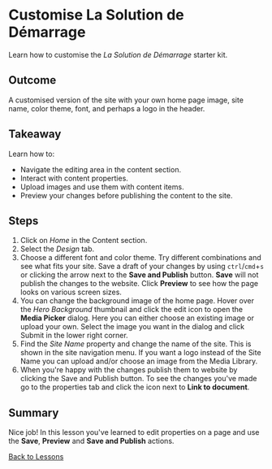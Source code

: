 # Customise La Solution de Démarrage
Learn how to customise the *La Solution de Démarrage* starter kit.

## Outcome
A customised version of the site with your own home page image, site name, color theme, font, and perhaps a logo in the header.

## Takeaway
Learn how to:
* Navigate the editing area in the content section.
* Interact with content properties.
* Upload images and use them with content items.
* Preview your changes before publishing the content to the site.

## Steps
1. Click on *Home* in the Content section.
2. Select the *Design* tab.
3. Choose a different font and color theme. Try different combinations and see what fits your site. Save a draft of your changes by using `ctrl`/`cmd`+`s` or clicking the arrow next to the **Save and Publish** button. **Save** will not publish the changes to the website.  Click **Preview** to see how the page looks on various screen sizes.
4. You can change the background image of the home page. Hover over the *Hero Background* thumbnail and click the edit icon to open the **Media Picker** dialog. Here you can either choose an existing image or upload your own. Select the image you want in the dialog and click Submit in the lower right corner.
5. Find the *Site Name* property and change the name of the site. This is shown in the site navigation menu. If you want a logo instead of the Site Name you can upload and/or choose an image from the Media Library.
6. When you're happy with the changes publish them to website by clicking the Save and Publish button. To see the changes you've made go to the properties tab and click the icon next to **Link to document**.

## Summary
Nice job! In this lesson you've learned to edit properties on a page and use the **Save**, **Preview** and **Save and Publish** actions.

[Back to Lessons](../index.md)
